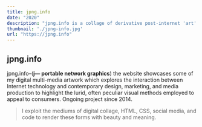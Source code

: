 ```yaml
---
title: jpng.info
date: "2020"
description: "jpng.info is a collage of derivative post-internet 'art' that wishes it were better."
thumbnail: './jpng-info.jpg'
url: "https://jpng.info"
---
```


## jpng.info

jpng.info–(**j&mdash; portable network graphics**) the website showcases some of my digital multi-media artwork which explores the interaction between Internet technology and contemporary design, marketing, and media production to highlight the lurid, often peculiar visual methods employed to appeal to consumers. Ongoing project since 2014.

<blockquote>I exploit the mediums of digital collage, HTML, CSS, social media, and code to render these forms with beauty and meaning.</blockquote>
